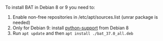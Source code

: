 To install BAT in Debian 8 or 9 you need to:

1. Enable non-free repositories in /etc/apt/sources.list (unrar package is needed)
2. Only for Debian 9: install [python-support](http://ftp.us.debian.org/debian/pool/main/p/python-support/python-support_1.0.15_all.deb) from Debian 8
3. Run `apt update` and then `apt install ./bat_37.0_all.deb`
